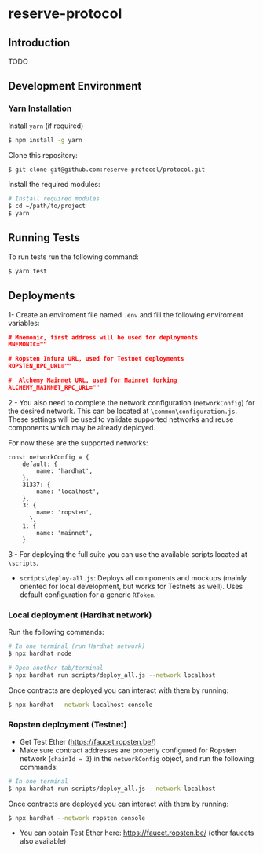 # reserve-protocol

## Introduction

TODO

## Development Environment

### Yarn Installation

Install `yarn` (if required)

```bash
$ npm install -g yarn 
```

Clone this repository:

```bash
$ git clone git@github.com:reserve-protocol/protocol.git 
```

Install the required modules: 

 ```bash   
 # Install required modules
 $ cd ~/path/to/project
 $ yarn
```

## Running Tests

To run tests run the following command:

```bash
$ yarn test
```

## Deployments

1- Create an enviroment file named `.env` and fill the following enviroment variables:

```json
# Mnemonic, first address will be used for deployments
MNEMONIC=""

# Ropsten Infura URL, used for Testnet deployments
ROPSTEN_RPC_URL=""

#  Alchemy Mainnet URL, used for Mainnet forking
ALCHEMY_MAINNET_RPC_URL=""

```

2 - You also need to complete the network configuration (`networkConfig`) for the desired network. This can be located at `\common\configuration.js`. These settings will be used to validate supported networks and reuse components which may be already deployed.

For now these are the supported networks:

```
const networkConfig = {
    default: {
        name: 'hardhat',
    },
    31337: {
        name: 'localhost',
    },
    3: {
        name: 'ropsten',
      },
    1: {
        name: 'mainnet',
    }
```

3 - For deploying the full suite you can use the available scripts located at `\scripts`.

* `scripts\deploy-all.js`: Deploys all components and mockups (mainly oriented for local development, but works for Testnets as well). Uses default configuration for a generic `RToken`. 

### Local deployment (Hardhat network)

Run the following commands:

```bash
# In one terminal (run Hardhat network)
$ npx hardhat node

# Open another tab/terminal
$ npx hardhat run scripts/deploy_all.js --network localhost
```

Once contracts are deployed you can interact with them by running:


```bash
$ npx hardhat --network localhost console
```


### Ropsten deployment (Testnet)

* Get Test Ether (https://faucet.ropsten.be/)
* Make sure contract addresses are properly configured for Ropsten network (`chainId = 3`) in the `networkConfig` object, and run the following commands:

```bash
# In one terminal
$ npx hardhat run scripts/deploy_all.js --network localhost
```

Once contracts are deployed you can interact with them by running:

```bash
$ npx hardhat --network ropsten console
```

* You can obtain Test Ether here: https://faucet.ropsten.be/ (other faucets also available)
